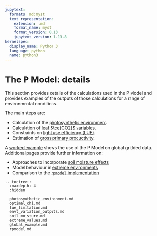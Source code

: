 ```yaml
---
jupytext:
  formats: md:myst
  text_representation:
    extension: .md
    format_name: myst
    format_version: 0.13
    jupytext_version: 1.13.8
kernelspec:
  display_name: Python 3
  language: python
  name: python3
---
```


# The P Model: details

This section provides details of the calculations used in the P Model and provides
examples of the outputs of those calculations for a range of environmental conditions.

The main steps are:

* Calculation of the [photosynthetic environment](photosynthetic_environment).
* Calculation of [leaf $\ce{CO2}$ variables](optimal_chi).
* Constraints on [light use efficiency (LUE)](lue_limitation).
* Estimation of [gross primary productivity](estimating-productivity).

A [worked example](global_example.md) shows the use of the P Model on
global gridded data. Additional pages provide further information on:

* Approaches to incorporate [soil moisture effects](soil_moisture.md)
* Model behaviour in [extreme environments](extreme_values.md)
* Comparison to the [`rpmodel` implementation](rpmodel.md)

```{eval-rst}
.. toctree::
  :maxdepth: 4
  :hidden:

  photosynthetic_environment.md
  optimal_chi.md
  lue_limitation.md
  envt_variation_outputs.md
  soil_moisture.md
  extreme_values.md
  global_example.md
  rpmodel.md
```

